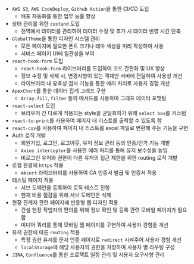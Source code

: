   - `AWS S3`, `AWS CodeDeploy`, `Github Action`을 통한 CI/CD 도입
    - 배포 자동화를 통한 업무 능률 향상
  - 상태 관리를 위한 `zustand` 도입
    - 전역에서 데이터를 관리하여 데이터 수정 및 추가 시 데이터 반영 시간 단축
  - `GlobalTheme`을 통한 디자인 시스템 관리
    - 모든 페이지에 필요한 폰트 크기나 테마 색상을 미리 작성하여 사용
    - 서비스 페이지 UI에 일관성을 부여
  - `react-hook-form` 도입
    - `react-hook-form` 라이브러리를 도입하여 코드 간편화 및 UX 향상
    - 정보 수정 및 삭제 시, 변경사항이 있는 객체만 서버에 전달하여 사용성 개선
    - 라이브러리 내 유효성 검사 기능을 통한 에러 처리로 사용자 경험 개선
  - `ApexChart`를 통한 데이터 집계 그래프 구현
    - `Array.fill`, `filter` 등의 메서드를 사용하여 그래프 데이터 포맷팅
  - `react-select` 도입
    - 브라우저 간 다르게 적용되는 style을 균일화하기 위해 `select box`를 커스텀
  - `react-to-print`를 사용하여 페이지 내 리스트를 출력할 수 있도록 함
  - `react-csv`를 사용하여 페이지 내 리스트를 excel 파일로 변환해 주는 기능을 구현
  - Auth 로직 개발
    - 회원가입, 로그인, 로그아웃, 유저 정보 관리 등의 인증/인가 기능 개발
    - `Axios interceptor`를 사용한 에러 처리를 통해 유지 보수성을 높임
    - 비로그인 유저와 권한이 다른 유저의 접근 제한을 위한 routing 로직 개발
  - 로컬 환경에 `https` 적용
    - `mkcert` 라이브러리를 사용하여 CA 인증서 발급 및 인증서 적용
  - 테스팅 페이지 적용
    - 서브 도메인을 등록하여 로직 테스트 진행
    - 현재 비용 절감을 위해 서브 도메인은 삭제
  - 현장 관계자 관련 페이지에 반응형 웹 디자인 적용
    - 건설 현장 작업자의 편의를 위해 정보 확인 및 등록 관련 모바일 페이지가 필요함
    - 미디어 쿼리를 통해 모바일 웹 페이지를 구현하여 사용자 경험을 개선
  - 유저 권한에 따른 `routing` 적용
    - 특정 권한 유저를 문자 인증 페이지로 `redirect` 시켜주어 사용자 경험 개선
    - `localStorage`에 해당 사용자의 권한을 저장하여 사용자 별 라우팅 구성
  - `JIRA`, `Confluence`를 통한 프로젝트 일정 관리 및 사용자 요구사항 관리
